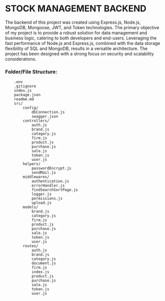 # STOCK MANAGEMENT BACKEND

The backend of this project was created using Express.js, Node.js, MongoDB, Mongoose, JWT, and Token technologies. The primary objective of my project is to provide a robust solution for data management and business logic, catering to both developers and end-users. Leveraging the fast performance of Node.js and Express.js, combined with the data storage flexibility of SQL and MongoDB, results in a versatile architecture. The project has been designed with a strong focus on security and scalability considerations.

### Folder/File Structure:

```
    .env
    .gitignore
    index.js
    package.json
    readme.md
    src/
        config/
            dbConnection.js
            swagger.json
        controllers/
            auth.js
            brand.js
            category.js
            firm.js
            product.js
            purchase.js
            sale.js
            token.js
            user.js
        helpers/
            passwordEncrypt.js
            sendMail.js
        middlewares/
            authentication.js
            errorHandler.js
            findSearchSortPage.js
            logger.js
            permissions.js
            upload.js
        models/
            brand.js
            category.js
            firm.js
            product.js
            purchase.js
            sale.js
            token.js
            user.js
        routes/
            auth.js
            brand.js
            category.js
            document.js
            firm.js
            index.js
            product.js
            purchase.js
            sale.js
            token.js
            user.js
```
